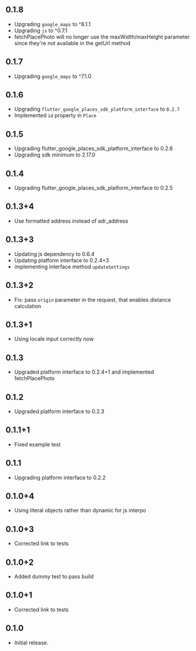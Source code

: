 ## 0.1.8

* Upgrading `google_maps` to ^8.1.1
* Upgrading `js` to ^0.7.1
* fetchPlacePhoto will no longer use the maxWidth/maxHeight parameter since they're not available in the getUrl method

## 0.1.7

* Upgrading `google_maps` to ^7.1.0

## 0.1.6

* Upgrading `flutter_google_places_sdk_platform_interface` to `0.2.7`
* Implemented `id` property in `Place`

## 0.1.5

* Upgrading flutter_google_places_sdk_platform_interface to 0.2.6
* Upgrading sdk minimum to 2.17.0

## 0.1.4

* Upgrading flutter_google_places_sdk_platform_interface to 0.2.5

## 0.1.3+4

* Use formatted address instead of adr_address

## 0.1.3+3

* Updating js dependency to 0.6.4
* Updating platform interface to 0.2.4+3
* implementing interface method `updateSettings`

## 0.1.3+2

* Fix: pass `origin` parameter in the request, that enables distance calculation

## 0.1.3+1

* Using locale input correctly now

## 0.1.3

* Upgraded platform interface to 0.2.4+1 and implemented fetchPlacePhoto

## 0.1.2

* Upgraded platform interface to 0.2.3

## 0.1.1+1

* Fixed example test

## 0.1.1

* Upgrading platform interface to 0.2.2

## 0.1.0+4

* Using literal objects rather than dynamic for js interpo

## 0.1.0+3

* Corrected link to tests

## 0.1.0+2

* Added dummy test to pass build

## 0.1.0+1

* Corrected link to tests

## 0.1.0

* Initial release.
